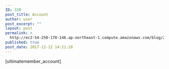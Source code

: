 ```yaml
---
ID: 320
post_title: Account
author: user
post_excerpt: ""
layout: post
permalink: >
  http://ec2-54-250-170-146.ap-northeast-1.compute.amazonaws.com/blog/2017/12/12/account/
published: true
post_date: 2017-12-12 14:21:28
---
```

[ultimatemember_account]